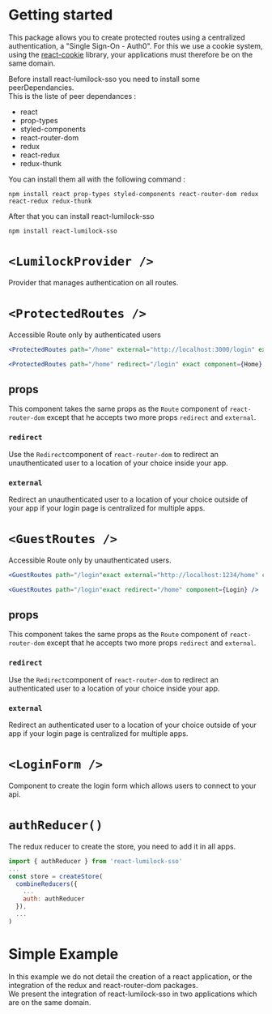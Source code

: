 # Getting started
This package allows you to create protected routes using a centralized authentication, a "Single Sign-On - Auth0". For this we use a cookie system, using the [react-cookie]('https://www.npmjs.com/package/react-cookie') library, your applications must therefore be on the same domain.

Before install react-lumilock-sso you need to install some peerDependancies.  
This is the liste of peer dependances :
- react
- prop-types
- styled-components
- react-router-dom
- redux
- react-redux
- redux-thunk  

You can install them all with the following command :
```
npm install react prop-types styled-components react-router-dom redux react-redux redux-thunk
```

After that you can install react-lumilock-sso
```
npm install react-lumilock-sso
```
# ````<LumilockProvider />````
Provider that manages authentication on all routes.

# ````<ProtectedRoutes />````
Accessible Route only by authenticated users
```jsx
<ProtectedRoutes path="/home" external="http://localhost:3000/login" exact component={Home} />
```
```jsx
<ProtectedRoutes path="/home" redirect="/login" exact component={Home} />
```
## props
This component takes the same props as the `Route` component of `react-router-dom` except that he accepts two more props `redirect` and `external`.
### `redirect`
Use the `Redirect`component of `react-router-dom` to redirect an unauthenticated user to a location of your choice inside your app.
### `external`
Redirect an unauthenticated user to a location of your choice outside of your app if your login page is centralized for multiple apps.

# ````<GuestRoutes />````
Accessible Route only by unauthenticated users.
```jsx
<GuestRoutes path="/login"exact external="http://localhost:1234/home" component={Login} />
```
```jsx
<GuestRoutes path="/login"exact redirect="/home" component={Login} />
```
## props
This component takes the same props as the `Route` component of `react-router-dom` except that he accepts two more props `redirect` and `external`.
### `redirect`
Use the `Redirect`component of `react-router-dom` to redirect an authenticated user to a location of your choice inside your app.
### `external`
Redirect an authenticated user to a location of your choice outside of your app if your login page is centralized for multiple apps.
# ````<LoginForm />````
Component to create the login form which allows users to connect to your api.


# ````authReducer()````
The redux reducer to create the store, you need to add it in all apps.
```js
import { authReducer } from 'react-lumilock-sso'
...
const store = createStore(
  combineReducers({
    ...
    auth: authReducer
  }),
  ...
)
```

# Simple Example 
In this example we do not detail the creation of a react application, or the integration of the redux and react-router-dom packages.  
We present the integration of react-lumilock-sso in two applications which are on the same domain.